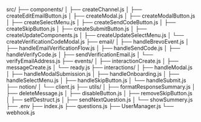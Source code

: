 src/
├── components/
│   ├── createChannel.js
│   ├── createEditEmailButton.js
│   ├── createModal.js
│   ├── createModalButton.js
│   ├── createSelectMenu.js
│   ├── createSendCodeButton.js
│   ├── createSkipButton.js
│   ├── createSubmitButton.js
│   ├── createUpdateComponents.js
│   ├── createUpdateSelectMenu.js
│   └── createVerificationCodeModal.js
├── email/
│   ├── handleBrevoEvent.js
│   ├── handleEmailVerificationFlow.js
│   ├── handleSendCode.js
│   ├── handleVerifyCode.js
│   ├── sendVerificationEmail.js
│   └── verifyEmailAddress.js
├── events/
│   ├── interactionCreate.js
│   ├── messageCreate.js
│   └── ready.js
├── interactions/
│   ├── handleModal.js
│   ├── handleModalSubmission.js
│   ├── handleOnboarding.js
│   ├── handleSelectMenu.js
│   ├── handleSkipButton.js
│   └── handleSubmit.js
├── notion/
│   └── client.js
├── utils/
│   ├── formatResponseSummary.js
│   ├── deleteMessage.js
│   ├── disableButton.js
│   ├── removeSkipButton.js
│   ├── selfDestruct.js
│   ├── sendNextQuestion.js
│   └── showSummery.js
├── .env
├── index.js
├── questions.js
├── UserManager.js
└── webhook.js
